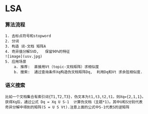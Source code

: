 # LSA

### 算法流程  
    1. 去标点符号和stopword
    2. 分词  
    3. 构造 词-文档 矩阵A
    4. 奇异值分解SVD,   保留90%的特征 
    ![image](usv.jpg)
    5. 应用场景
        a. 推荐:  直接用Vt（topic-文档矩阵）求相似度
        b. 搜索:  通过查询条件Xq构造伪文档矩阵Dq,  利用Dq和Vt 求余弦相似度.

### 语义搜索
    比如一个文档集合有索引词{T1,T2,T3}，伪文本为t1,t3,t2,t1，则Xq={2,1,1}。
    获得Xq后，通过公式 Dq = Xq U S-1  计算伪文档（主题*1)。其中U和S分别代表
    奇异分解中得到的矩阵(S = U S Vt).注意上面的公式中S-1代表S的逆矩阵
